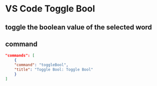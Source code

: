 # VS Code Toggle Bool

## toggle the boolean value of the selected word

## command

```json
"commands": [
    {
    "command": "toggleBool",
    "title": "Toggle Bool: Toggle Bool"
    }
]
```
